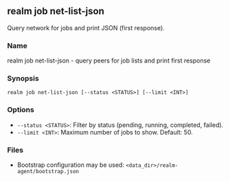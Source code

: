 ## realm job net-list-json

Query network for jobs and print JSON (first response).

### Name

realm job net-list-json - query peers for job lists and print first response

### Synopsis

```
realm job net-list-json [--status <STATUS>] [--limit <INT>]
```

### Options

- `--status <STATUS>`: Filter by status (pending, running, completed, failed).
- `--limit <INT>`: Maximum number of jobs to show. Default: 50.

### Files

- Bootstrap configuration may be used: `<data_dir>/realm-agent/bootstrap.json`


